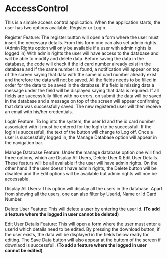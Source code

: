 # AccessControl
This is a simple access control application.
When the application starts, the user has two options available, Register or LogIn.

Register Feature:
The register button will open a form where the user must insert the necessary details. From this form one can also set admin rights. (Admin Rights option will only be available if a user with admin rights is logged in) With admin rights the user will have access to the database and will be able to modify and delete data. Before saving the data in the database, the code will check if the id card number already exist in the database and if the same number is found, a notification will appear on top of the screen saying that data with the same id card number already exist and therefore the data will not be saved. All the fields needs to be filled in order for the data to be saved in the database. If a field is missing data a message under the field will be displayed saying that data is required. If all fields are successfully filled with no errors, on submit the data will be saved in the database and a message on top of the screen will appear confirming that data was successfully saved. The new registered user will then receive an email with his/her credentials.

LogIn Feature:
To log into the system, the user Id and the id card number associated with it must be entered for the logIn to be successfull. If the logIn is successfull, the text of the button will change to Log off. Once a user is successfully logged in, the Manage Database option will appear in the navigation bar.

Manage Database Feature:
Under the manage database option one will find three options, which are Display All Users, Delete User & Edit User Details. These featurs will be all available if the user will have admin rights. On the other hand if the user doesn't have admin rights, the Delete button will be disabled and the Edit options will be available but admin rights will noe be accessable. 

Display All Users:
This option will display all the users in the database. Apart from showing all the users, one can also filter by UserId, Name or Id Card Number. 

Delete User Feature:
This will delete a user by entering the user Id. **(To add a feature where the logged in user cannot be deleted)**

Edit User Details Feature:
This will open a form where the user must enter a userId which details need to be edited. By pressing the download button, if the user exists, the data will be displayed in the fields below ready for editing. The Save Data button will also appear at the buttom of the screen if downlaod is successfull. **(To add a feature where the logged in user cannot be edited)**



